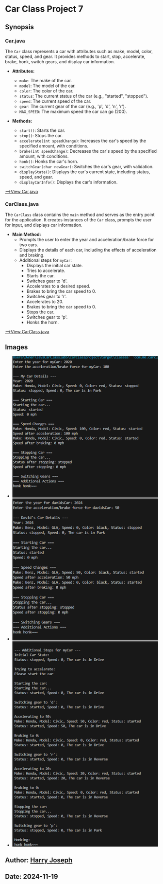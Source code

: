 # Car Class Project 7

## Synopsis

### Car.java

The `Car` class represents a car with attributes such as make, model, color, status, speed, and gear. It provides methods to start, stop, accelerate, brake, honk, switch gears, and display car information.

- **Attributes:**
  - `make`: The make of the car.
  - `model`: The model of the car.
  - `color`: The color of the car.
  - `status`: The current status of the car (e.g., "started", "stopped").
  - `speed`: The current speed of the car.
  - `gear`: The current gear of the car (e.g., 'p', 'd', 'n', 'r').
  - `MAX_SPEED`: The maximum speed the car can go (200).

- **Methods:**
  - `start()`: Starts the car.
  - `stop()`: Stops the car.
  - `accelerate(int speedChange)`: Increases the car's speed by the specified amount, with conditions.
  - `brake(int speedChange)`: Decreases the car's speed by the specified amount, with conditions.
  - `honk()`: Honks the car's horn.
  - `switchGear(char newGear)`: Switches the car's gear, with validation.
  - `displayState()`: Displays the car's current state, including status, speed, and gear.
  - `displayCarInfo()`: Displays the car's information.

[-->View Car.java](src/main/java/com/me/carclass/Car.java)

### CarClass.java

The `CarClass` class contains the `main` method and serves as the entry point for the application. It creates instances of the `Car` class, prompts the user for input, and displays car information.

- **Main Method:**
  - Prompts the user to enter the year and acceleration/brake force for two cars.
  - Displays the details of each car, including the effects of acceleration and braking.
  - Additional steps for `myCar`:
    - Displays the initial car state.
    - Tries to accelerate.
    - Starts the car.
    - Switches gear to 'd'.
    - Accelerates to a desired speed.
    - Brakes to bring the car speed to 0.
    - Switches gear to 'r'.
    - Accelerates to 20.
    - Brakes to bring the car speed to 0.
    - Stops the car.
    - Switches gear to 'p'.
    - Honks the horn.

[-->View CarClass.java](src/main/java/com/me/carclass/CarClass.java)

## Images

- ![Output Screen](/carclassproject/images/OutputScreenlab7_1.png)
- ![Class Diagram](/carclassproject/images/OutputScreenlab7_2.png)
- ![Class Diagram](/carclassproject/images/OutputScreenlab7_3.png)

## Author: [Harry Joseph](https://github.com/hjoseph777)
## Date: 2024-11-19

